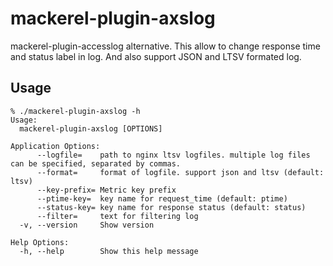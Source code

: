 # mackerel-plugin-axslog

mackerel-plugin-accesslog alternative. This allow to change response time and status label in log.
And also support JSON and LTSV formated log.


## Usage

```
% ./mackerel-plugin-axslog -h
Usage:
  mackerel-plugin-axslog [OPTIONS]

Application Options:
      --logfile=    path to nginx ltsv logfiles. multiple log files can be specified, separated by commas.
      --format=     format of logfile. support json and ltsv (default: ltsv)
      --key-prefix= Metric key prefix
      --ptime-key=  key name for request_time (default: ptime)
      --status-key= key name for response status (default: status)
      --filter=     text for filtering log
  -v, --version     Show version

Help Options:
  -h, --help        Show this help message
```
